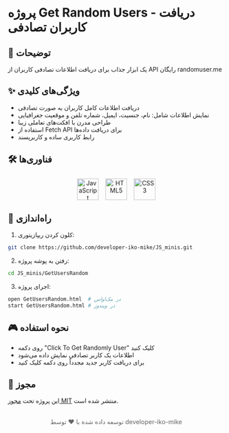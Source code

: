 # پروژه Get Random Users - دریافت کاربران تصادفی  

<!-- 
پیش نمایش در حال آماده‌سازی است و به زودی اضافه خواهد شد.
<img src="./preview.gif" alt="پیش‌نمایش پروژه" style="
border-radius: 8px;
margin: 1rem auto;
box-shadow: 0 4px 8px rgba(0,0,0,0.1);
display: block;
max-width: 100%;
height: auto;
"/>
-->

## 👥 توضیحات  
یک ابزار جذاب برای دریافت اطلاعات تصادفی کاربران از API رایگان randomuser.me  

## ✨ ویژگی‌های کلیدی  
- دریافت اطلاعات کامل کاربران به صورت تصادفی  
- نمایش اطلاعات شامل: نام، جنسیت، ایمیل، شماره تلفن و موقعیت جغرافیایی  
- طراحی مدرن با افکت‌های تعاملی زیبا  
- استفاده از Fetch API برای دریافت داده‌ها  
- رابط کاربری ساده و کاربرپسند  

## 🛠️ فناوری‌ها  
<div align="center" style="display: flex; gap: 1rem; justify-content: center; margin: 1.5rem 0;">
  <img src="https://cdn.jsdelivr.net/gh/devicons/devicon/icons/javascript/javascript-original.svg" alt="JavaScript" width="50" height="50"/>
  <img src="https://cdn.jsdelivr.net/gh/devicons/devicon/icons/html5/html5-original.svg" alt="HTML5" width="50" height="50"/>
  <img src="https://cdn.jsdelivr.net/gh/devicons/devicon/icons/css3/css3-original.svg" alt="CSS3" width="50" height="50"/>
</div>

## 🚀 راه‌اندازی  
1. کلون کردن ریپازیتوری:  
```bash
git clone https://github.com/developer-iko-mike/JS_minis.git
```
2. رفتن به پوشه پروژه:  
```bash
cd JS_minis/GetUsersRandom
```
3. اجرای پروژه:  
```bash
open GetUsersRandom.html  # در مک‌اواس
start GetUsersRandom.html # در ویندوز
```

## 🎮 نحوه استفاده  
- روی دکمه "Click To Get Randomly User" کلیک کنید  
- اطلاعات یک کاربر تصادفی نمایش داده می‌شود  
- برای دریافت کاربر جدید مجدداً روی دکمه کلیک کنید  

## 📜 مجوز  
این پروژه تحت [مجوز MIT](https://opensource.org/licenses/MIT) منتشر شده است.  

<div style="margin-top: 2rem; text-align: center; font-size: 0.9rem; color: #666;">
  توسعه داده شده با ❤️ توسط developer-iko-mike
</div>